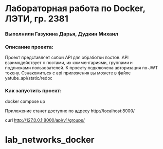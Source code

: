 # Лабораторная работа по Docker, ЛЭТИ, гр. 2381
### Выполнили Газукина Дарья, Дудкин Михаил

### Описание проекта:
Проект представляет собой API для обработки постов. API взаимодействует с постами, их комментариями, группами и подписками пользователей. К проекту подключена авторизация по JWT токену. Oзнакомиться с api приложения вы можете в файле yatube_api/static/redoc

### Как запустить проект:

docker compose up

Приложение станет доступно по адресу
http://localhost:8000/

curl http://127.0.0.1:8000/api/v1/groups/
# lab_networks_docker

